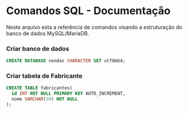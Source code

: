 # Comandos SQL - Documentação

Neste arquivo esta a referência de comandos visando a estruturação do banco de dados MySQL/MariaDB.

### Criar banco de dados

```sql
CREATE DATABASE vendas CHARACTER SET utf8mb4;
```

### Criar tabela de Fabricante

```sql
CREATE TABLE fabricantes(
  id INT NOT NULL PRIMARY KEY AUTO_INCREMENT,
  nome VARCHAR(50) NOT NULL
);
```

